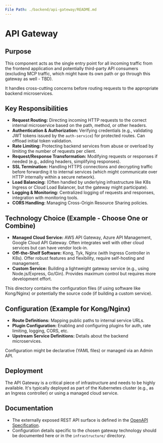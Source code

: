 ```yaml
---
File Path: ./backend/api-gateway/README.md
---
```

# API Gateway

## Purpose

This component acts as the single entry point for all incoming traffic from the frontend application and potentially third-party API consumers (excluding MCP traffic, which might have its own path or go through this gateway as well - TBD).

It handles cross-cutting concerns before routing requests to the appropriate backend microservices.

## Key Responsibilities

*   **Request Routing:** Directing incoming HTTP requests to the correct internal microservice based on the path, method, or other headers.
*   **Authentication & Authorization:** Verifying credentials (e.g., validating JWT tokens issued by the `auth-service`) for protected routes. Can offload initial token validation.
*   **Rate Limiting:** Protecting backend services from abuse or overload by limiting the number of requests per client.
*   **Request/Response Transformation:** Modifying requests or responses if needed (e.g., adding headers, simplifying responses).
*   **SSL Termination:** Handling HTTPS connections and decrypting traffic before forwarding it to internal services (which might communicate over HTTP internally within a secure network).
*   **Load Balancing:** (Often handled by underlying infrastructure like K8s Ingress or Cloud Load Balancer, but the gateway might participate).
*   **Logging & Monitoring:** Centralized logging of requests and responses, integration with monitoring tools.
*   **CORS Handling:** Managing Cross-Origin Resource Sharing policies.

## Technology Choice (Example - Choose One or Combine)

*   **Managed Cloud Service:** AWS API Gateway, Azure API Management, Google Cloud API Gateway. Often integrates well with other cloud services but can have vendor lock-in.
*   **Off-the-Shelf Software:** Kong, Tyk, Nginx (with Ingress Controller in K8s). Offer robust features and flexibility, require self-hosting and management.
*   **Custom Service:** Building a lightweight gateway service (e.g., using Node.js/Express, Go/Gin). Provides maximum control but requires more development effort.

This directory contains the configuration files (if using software like Kong/Nginx) or potentially the source code (if building a custom service).

## Configuration (Example for Kong/Nginx)

*   **Route Definitions:** Mapping public paths to internal service URLs.
*   **Plugin Configuration:** Enabling and configuring plugins for auth, rate limiting, logging, CORS, etc.
*   **Upstream Service Definitions:** Details about the backend microservices.

Configuration might be declarative (YAML files) or managed via an Admin API.

## Deployment

The API Gateway is a critical piece of infrastructure and needs to be highly available. It's typically deployed as part of the Kubernetes cluster (e.g., as an Ingress controller) or using a managed cloud service.

## Documentation

*   The externally exposed REST API surface is defined in the [OpenAPI Specification](../docs/api/openapi-spec.yaml).
*   Configuration details specific to the chosen gateway technology should be documented here or in the `infrastructure/` directory.